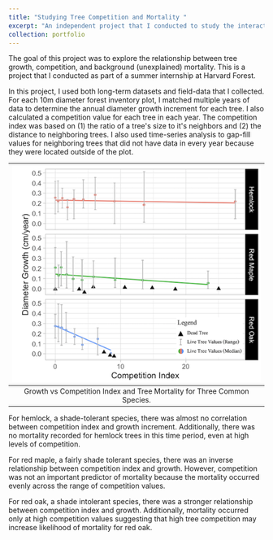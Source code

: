 ```yaml
---
title: "Studying Tree Competition and Mortality "
excerpt: "An independent project that I conducted to study the interactions between forest growth, competition, and mortality during a summer internship at Harvard Forest. <br/><img src='/images/portfolio/HarvardForest_thumbnail.png'>"
collection: portfolio
---
```

The goal of this project was to explore the relationship between tree growth, competition, and background (unexplained) mortality. This is a project that I conducted as part of a summer internship at Harvard Forest.

In this project, I used both long-term datasets and field-data that I collected. For each 10m diameter forest inventory plot, I matched multiple years of data to determine the annual diameter growth increment for each tree. I also calculated a competition value for each tree in each year. The competition index was based on (1) the ratio of a tree's size to it's neighbors and (2) the distance to neighboring trees. I also used time-series analysis to gap-fill values for neighboring trees that did not have data in every year because they were located outside of the plot.

| ![](/images/portfolio/HarvardForest_thumbnail.png) |
|:--:|
| Growth vs Competition Index and Tree Mortality for Three Common Species. |

For hemlock, a shade-tolerant species, there was almost no correlation between competition index and growth increment. Additionally, there was no mortality recorded for hemlock trees in this time period, even at high levels of competition.

For red maple, a fairly shade tolerant species, there was an inverse relationship between competition index and growth. However, competition was not an important predictor of mortality because the mortality occurred evenly across the range of competition values.

For red oak, a shade intolerant species, there was a stronger relationship between competition index and growth. Additionally, mortality occurred only at high competition values suggesting that high tree competition may increase likelihood of mortality for red oak.

